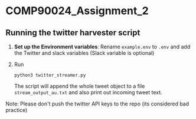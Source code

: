# COMP90024_Assignment_2

## Running the twitter harvester script

1. **Set up the Environment variables**: Rename `example.env` to `.env` and add the Twitter and slack variables (Slack variable is optional)
   
2. Run
   ``` shell
   python3 twitter_streamer.py
   ```
   The script will append the whole tweet object to a file `stream_output_au.txt` and also print out incoming tweet text.

Note: Please don't push the twitter API keys to the repo (its considered bad practice) 